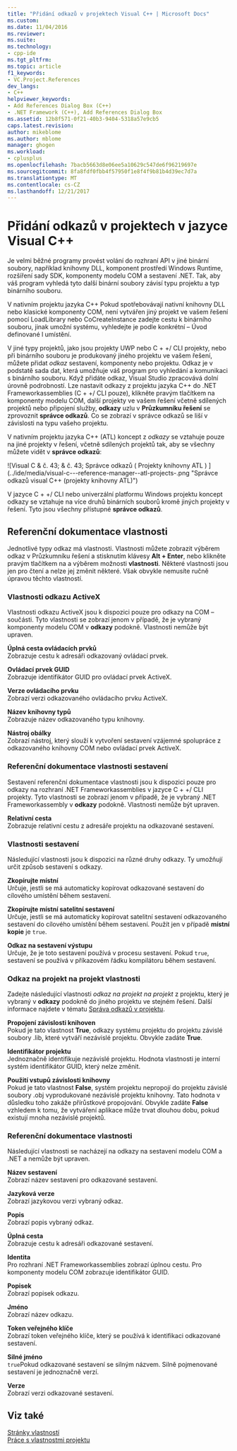 ```yaml
---
title: "Přidání odkazů v projektech Visual C++ | Microsoft Docs"
ms.custom: 
ms.date: 11/04/2016
ms.reviewer: 
ms.suite: 
ms.technology:
- cpp-ide
ms.tgt_pltfrm: 
ms.topic: article
f1_keywords:
- VC.Project.References
dev_langs:
- C++
helpviewer_keywords:
- Add References Dialog Box (C++)
- .NET Framework (C++), Add References Dialog Box
ms.assetid: 12b8f571-0f21-40b3-9404-5318a57e9cb5
caps.latest.revision: 
author: mikeblome
ms.author: mblome
manager: ghogen
ms.workload:
- cplusplus
ms.openlocfilehash: 7bacb5663d8e06ee5a10629c547de6f96219697e
ms.sourcegitcommit: 8fa8fdf0fbb4f57950f1e8f4f9b81b4d39ec7d7a
ms.translationtype: MT
ms.contentlocale: cs-CZ
ms.lasthandoff: 12/21/2017
---
```

# <a name="adding-references-in-visual-c-projects"></a>Přidání odkazů v projektech v jazyce Visual C++
Je velmi běžné programy provést volání do rozhraní API v jiné binární soubory, například knihovny DLL, komponent prostředí Windows Runtime, rozšíření sady SDK, komponenty modelu COM a sestavení .NET. Tak, aby váš program vyhledá tyto další binární soubory závisí typu projektu a typ binárního souboru.  
  
 V nativním projektu jazyka C++ Pokud spotřebovávají nativní knihovny DLL nebo klasické komponenty COM, není vytvářen jiný projekt ve vašem řešení pomocí LoadLibrary nebo CoCreateInstance zadejte cestu k binárního souboru, jinak umožní systému, vyhledejte je podle konkrétní – Úvod definované l umístění.  
  
 V jiné typy projektů, jako jsou projekty UWP nebo C + +/ CLI projekty, nebo při binárního souboru je produkovaný jiného projektu ve vašem řešení, můžete přidat *odkaz* sestavení, komponenty nebo projektu.   Odkaz je v podstatě sada dat, která umožňuje váš program pro vyhledání a komunikaci s binárního souboru.       Když přidáte odkaz, Visual Studio zpracovává dolní úrovně podrobností. Lze nastavit odkazy z projektu jazyka C++ do .NET Frameworkassemblies (C + +/ CLI pouze), klikněte pravým tlačítkem na komponenty modelu COM, další projekty ve vašem řešení včetně sdílených projektů nebo připojení služby, **odkazy** uzlu v **Průzkumníku řešení** se zprovoznit **správce odkazů**. Co se zobrazí v správce odkazů se liší v závislosti na typu vašeho projektu.  
  
 V nativním projektu jazyka C++ (ATL) koncept z *odkazy* se vztahuje pouze na jiné projekty v řešení, včetně sdílených projektů tak, aby se všechny můžete vidět v **správce odkazů**:  
  
 ![Visual C & č. 43; & č. 43; Správce odkazů &#40; Projekty knihovny ATL &#41; ] (../ide/media/visual-c---reference-manager--atl-projects-.png "Správce odkazů visual C++ (projekty knihovny ATL)")  
  
 V jazyce C + +/ CLI nebo univerzální platformu Windows projektu koncept odkazy se vztahuje na více druhů binárních souborů kromě jiných projekty v řešení.  Tyto jsou všechny přístupné **správce odkazů**.
  
## <a name="reference-properties"></a>Referenční dokumentace vlastnosti  
 Jednotlivé typy odkaz má vlastnosti. Vlastnosti můžete zobrazit výběrem odkaz v Průzkumníku řešení a stisknutím klávesy **Alt + Enter**, nebo klikněte pravým tlačítkem na a výběrem možnosti **vlastnosti**. Některé vlastnosti jsou jen pro čtení a nelze jej změnit některé. Však obvykle nemusíte ručně úpravou těchto vlastností.  
  
### <a name="activex-reference-properties"></a>Vlastnosti odkazu ActiveX  
 Vlastnosti odkazu ActiveX jsou k dispozici pouze pro odkazy na COM – součásti. Tyto vlastnosti se zobrazí jenom v případě, že je vybraný komponenty modelu COM v **odkazy** podokně. Vlastnosti nemůže být upraven.  
  
 **Úplná cesta ovládacích prvků**  
 Zobrazuje cestu k adresáři odkazovaný ovládací prvek.  
  
 **Ovládací prvek GUID**  
 Zobrazuje identifikátor GUID pro ovládací prvek ActiveX.  
  
 **Verze ovládacího prvku**  
 Zobrazí verzi odkazovaného ovládacího prvku ActiveX.  
  
 **Název knihovny typů**  
 Zobrazuje název odkazovaného typu knihovny.  
  
 **Nástroj obálky**  
 Zobrazí nástroj, který slouží k vytvoření sestavení vzájemné spolupráce z odkazovaného knihovny COM nebo ovládací prvek ActiveX.  
  
### <a name="assembly-reference-properties"></a>Referenční dokumentace vlastnosti sestavení  
 Sestavení referenční dokumentace vlastnosti jsou k dispozici pouze pro odkazy na rozhraní .NET Frameworkassemblies v jazyce C + +/ CLI projekty. Tyto vlastnosti se zobrazí jenom v případě, že je vybraný .NET Frameworkassembly v **odkazy** podokně. Vlastnosti nemůže být upraven.  
  
 **Relativní cesta**  
 Zobrazuje relativní cestu z adresáře projektu na odkazované sestavení.  
  
### <a name="build-properties"></a>Vlastnosti sestavení  
 Následující vlastnosti jsou k dispozici na různé druhy odkazy. Ty umožňují určit způsob sestavení s odkazy.  
  
 **Zkopírujte místní**  
 Určuje, jestli se má automaticky kopírovat odkazované sestavení do cílového umístění během sestavení.  
  
 **Zkopírujte místní satelitní sestavení**  
 Určuje, jestli se má automaticky kopírovat satelitní sestavení odkazovaného sestavení do cílového umístění během sestavení. Použít jen v případě **místní kopie** je `true`.  
  
 **Odkaz na sestavení výstupu**  
 Určuje, že je toto sestavení používá v procesu sestavení. Pokud `true`, sestavení se používá v příkazovém řádku kompilátoru během sestavení.  
  
### <a name="project-to-project-reference-properties"></a>Odkaz na projekt na projekt vlastnosti  
 Zadejte následující vlastnosti *odkaz na projekt na projekt* z projektu, který je vybraný v **odkazy** podokně do jiného projektu ve stejném řešení. Další informace najdete v tématu [Správa odkazů v projektu](/visualstudio/ide/managing-references-in-a-project).  
  
 **Propojení závislosti knihoven**  
 Pokud je tato vlastnost **True**, odkazy systému projektu do projektu závislé soubory .lib, které vytváří nezávislé projektu. Obvykle zadáte **True**.  
  
 **Identifikátor projektu**  
 Jednoznačně identifikuje nezávislé projektu. Hodnota vlastnosti je interní systém identifikátor GUID, který nelze změnit.  
  
 **Použití vstupů závislosti knihovny**  
 Pokud je tato vlastnost **False**, systém projektu nepropojí do projektu závislé soubory .obj vyprodukované nezávislé projektu knihovny. Tato hodnota v důsledku toho zakáže přírůstkové propojování. Obvykle zadáte **False** vzhledem k tomu, že vytváření aplikace může trvat dlouhou dobu, pokud existují mnoha nezávislé projektů.  
  
### <a name="reference-properties"></a>Referenční dokumentace vlastnosti  
 Následující vlastnosti se nacházejí na odkazy na sestavení modelu COM a .NET a nemůže být upraven.  
  
 **Název sestavení**  
 Zobrazí název sestavení pro odkazované sestavení.  
  
 **Jazyková verze**  
 Zobrazí jazykovou verzi vybraný odkaz.  
  
 **Popis**  
 Zobrazí popis vybraný odkaz.  
  
 **Úplná cesta**  
 Zobrazuje cestu k adresáři odkazované sestavení.  
  
 **Identita**  
 Pro rozhraní .NET Frameworkassemblies zobrazí úplnou cestu. Pro komponenty modelu COM zobrazuje identifikátor GUID.  
  
 **Popisek**  
 Zobrazí popisek odkazu.  
  
 **Jméno**  
 Zobrazí název odkazu.  
  
 **Token veřejného klíče**  
 Zobrazí token veřejného klíče, který se používá k identifikaci odkazované sestavení.  
  
 **Silné jméno**  
 `true`Pokud odkazované sestavení se silným názvem. Silně pojmenované sestavení je jednoznačně verzí.  
  
 **Verze**  
 Zobrazí verzi odkazované sestavení.  
  
## <a name="see-also"></a>Viz také  
 [Stránky vlastností](../ide/property-pages-visual-cpp.md)   
 [Práce s vlastnostmi projektu](../ide/working-with-project-properties.md)